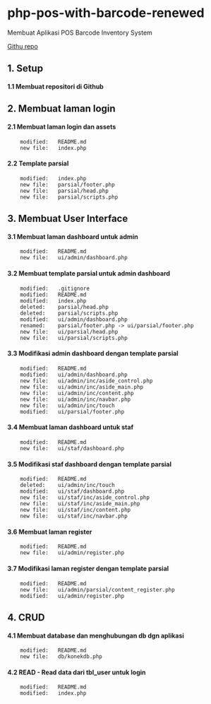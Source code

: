 # php-pos-with-barcode-renewed
Membuat Aplikasi POS Barcode Inventory System

[Githu repo](https://github.com/gurnitha/php-pos-with-barcode-renewed)


## 1. Setup


#### 1.1 Membuat repositori di Github


## 2. Membuat laman login


#### 2.1 Membuat laman login dan assets

        modified:   README.md
        new file:   index.php


#### 2.2 Template parsial

        modified:   index.php
        new file:   parsial/footer.php
        new file:   parsial/head.php
        new file:   parsial/scripts.php


## 3. Membuat User Interface


#### 3.1 Membuat laman dashboard untuk admin

        modified:   README.md
        new file:   ui/admin/dashboard.php


#### 3.2 Membuat template parsial untuk admin dashboard

        modified:   .gitignore
        modified:   README.md
        modified:   index.php
        deleted:    parsial/head.php
        deleted:    parsial/scripts.php
        modified:   ui/admin/dashboard.php
        renamed:    parsial/footer.php -> ui/parsial/footer.php
        new file:   ui/parsial/head.php
        new file:   ui/parsial/scripts.php


#### 3.3 Modifikasi admin dashboard dengan template parsial

        modified:   README.md
        modified:   ui/admin/dashboard.php
        new file:   ui/admin/inc/aside_control.php
        new file:   ui/admin/inc/aside_main.php
        new file:   ui/admin/inc/content.php
        new file:   ui/admin/inc/navbar.php
        new file:   ui/admin/inc/touch
        modified:   ui/parsial/footer.php


#### 3.4 Membuat laman dashboard untuk staf

        modified:   README.md
        new file:   ui/staf/dashboard.php


#### 3.5 Modifikasi staf dashboard dengan template parsial

        modified:   README.md
        deleted:    ui/admin/inc/touch
        modified:   ui/staf/dashboard.php
        new file:   ui/staf/inc/aside_control.php
        new file:   ui/staf/inc/aside_main.php
        new file:   ui/staf/inc/content.php
        new file:   ui/staf/inc/navbar.php


#### 3.6 Membuat laman register 

        modified:   README.md
        new file:   ui/admin/register.php


#### 3.7 Modifikasi laman register dengan template parsial

        modified:   README.md
        new file:   ui/admin/parsial/content_register.php
        modified:   ui/admin/register.php


## 4. CRUD


#### 4.1 Membuat database dan menghubungan db dgn aplikasi

        modified:   README.md
        new file:   db/konekdb.php


#### 4.2 READ - Read data dari tbl_user untuk login

        modified:   README.md
        modified:   index.php 

